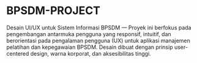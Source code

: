 # BPSDM-PROJECT
Desain UI/UX untuk Sistem Informasi BPSDM — Proyek ini berfokus pada pengembangan antarmuka pengguna yang responsif, intuitif, dan berorientasi pada pengalaman pengguna (UX) untuk aplikasi manajemen pelatihan dan kepegawaian BPSDM. Desain dibuat dengan prinsip user-centered design, warna korporat, dan aksesibilitas tinggi.
